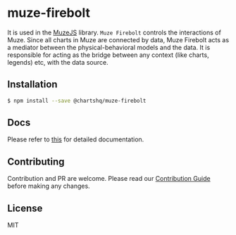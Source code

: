 # muze-firebolt

It is used in the [MuzeJS](https://github.com/chartshq/muze) library. `Muze Firebolt` controls the interactions of Muze. Since all charts in Muze are connected by data, Muze Firebolt acts as a mediator between the physical-behavioral models and the data. It is responsible for acting as the bridge between any context (like charts, legends) etc, with the data source.

## Installation

```bash
$ npm install --save @chartshq/muze-firebolt
```

## Docs

Please refer to [this](https://charts.com/muze/docs) for detailed documentation.

## Contributing

Contribution and PR are welcome. Please read our [Contribution Guide](https://github.com/chartshq/muze/blob/master/CONTRIBUTING.md) before making any changes.

## License

MIT